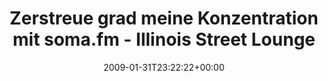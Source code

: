 ---
retweeted: false
source: <a href="http://twitter.com" rel="nofollow">Twitter Web Client</a>
entities:
  hashtags: []
  symbols: []
  user_mentions: []
  urls: []
display_text_range:
- '0'
- '137'
favorite_count: '0'
id_str: '1165581341'
truncated: false
retweet_count: '0'
id: '1165581341'
created_at: Sat Jan 31 23:22:22 +0000 2009
favorited: false
full_text: 'Zerstreue grad meine Konzentration mit soma.fm - Illinois Street Lounge.
  Solltet ihr auch mal probieren: http://somafm.com/play/illstreet'
lang: de
tags:
- pesos/twitter
date: '2009-01-31T23:22:22+00:00'
src: https://twitter.com/bascht/status/1165581341
original_url: https://twitter.com/bascht/status/1165581341
type: twitter_tweet
text: 'Zerstreue grad meine Konzentration mit soma.fm - Illinois Street Lounge. Solltet
  ihr auch mal probieren: http://somafm.com/play/illstreet'
title: Zerstreue grad meine Konzentration mit soma.fm - Illinois Street Lounge

---